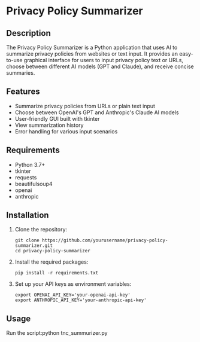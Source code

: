 # Privacy Policy Summarizer

## Description

The Privacy Policy Summarizer is a Python application that uses AI to summarize privacy policies from websites or text input. It provides an easy-to-use graphical interface for users to input privacy policy text or URLs, choose between different AI models (GPT and Claude), and receive concise summaries.

## Features

- Summarize privacy policies from URLs or plain text input
- Choose between OpenAI's GPT and Anthropic's Claude AI models
- User-friendly GUI built with tkinter
- View summarization history
- Error handling for various input scenarios

## Requirements

- Python 3.7+
- tkinter
- requests
- beautifulsoup4
- openai
- anthropic

## Installation

1. Clone the repository:
   ```
   git clone https://github.com/yourusername/privacy-policy-summarizer.git
   cd privacy-policy-summarizer
   ```

2. Install the required packages:
   ```
   pip install -r requirements.txt
   ```

3. Set up your API keys as environment variables:
   ```
   export OPENAI_API_KEY='your-openai-api-key'
   export ANTHROPIC_API_KEY='your-anthropic-api-key'
   ```

## Usage
Run the script:python tnc_summurizer.py
